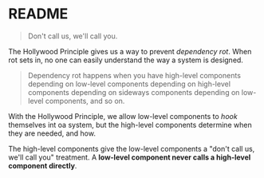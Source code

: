 # README

> Don't call us, we'll call you.

The Hollywood Principle gives us a way to prevent *dependency rot*. When rot sets in, no one can easily understand the way a system is designed.

> Dependency rot happens when you have high-level components depending on low-level components depending on high-level components depending on sideways components depending on low-level components, and so on.

With the Hollywood Principle, we allow low-level components to *hook* themselves int oa system, but the high-level components determine when they are needed, and how.

The high-level components give the low-level components a "don't call us, we'll call you" treatment. A **low-level component never calls a high-level component directly**.
